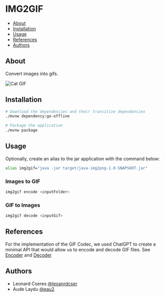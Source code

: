 # IMG2GIF

- [About](#about)
- [Installation](#installation)
- [Usage](#usage)
- [References](#references)
- [Authors](#authors)

## About

Convert images into gifs.

![Cat GIF](https://media.giphy.com/media/vFKqnCdLPNOKc/giphy.gif)

## Installation

```bash
# Download the dependencies and their transitive dependencies
./mvnw dependency:go-offline
```

```bash
# Package the application
./mvnw package
```

## Usage

Optionally, create an alias to the jar application with the command below:

```bash
alias img2gif="java -jar target/java-img2png-1.0-SNAPSHOT.jar"
```

### Images to GIF

```bash
img2gif encode <inputFolder>
```

### GIF to Images

```bash
img2gif decode <inputGif>
```

## References

For the implementation of the GIF Codec, we used ChatGPT to create a minimal
API that would allow us to encode and decode GIF files. See
[Encoder](./src/main/java/ch/heigvd/dai/gif/Encoder.java)
and [Decoder](./src/main/java/ch/heigvd/dai/gif/Decoder.java)

## Authors

- Leonard Cseres [@leoanrdcser](https://github.com/leonardcser)
- Aude Laydu [@eau2](https://github.com/eau2)
